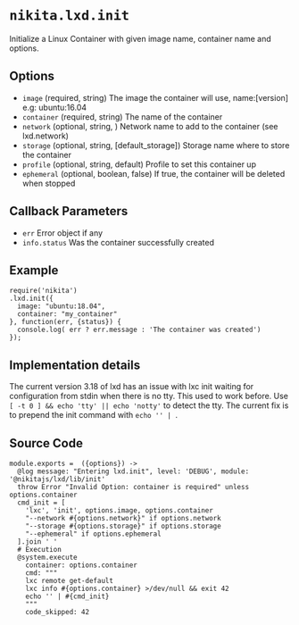 
# `nikita.lxd.init`

Initialize a Linux Container with given image name, container name and options.

## Options

* `image` (required, string)
  The image the container will use, name:[version] e.g: ubuntu:16.04
* `container` (required, string)
  The name of the container
* `network` (optional, string, )
  Network name to add to the container (see lxd.network)
* `storage` (optional, string, [default_storage])
  Storage name where to store the container
* `profile` (optional, string, default)
  Profile to set this container up
* `ephemeral` (optional, boolean, false)
  If true, the container will be deleted when stopped

## Callback Parameters

* `err`
  Error object if any
* `info.status`
  Was the container successfully created

## Example

```
require('nikita')
.lxd.init({
  image: "ubuntu:18.04",
  container: "my_container"
}, function(err, {status}) {
  console.log( err ? err.message : 'The container was created')
});
```

## Implementation details

The current version 3.18 of lxd has an issue with lxc init waiting for
configuration from stdin when there is no tty. This used to work before. Use
`[ -t 0 ] && echo 'tty' || echo 'notty'` to detect the tty. The current
fix is to prepend the init command with `echo '' | `.

## Source Code

    module.exports =  ({options}) ->
      @log message: "Entering lxd.init", level: 'DEBUG', module: '@nikitajs/lxd/lib/init'
      throw Error "Invalid Option: container is required" unless options.container
      cmd_init = [
        'lxc', 'init', options.image, options.container
        "--network #{options.network}" if options.network
        "--storage #{options.storage}" if options.storage
        "--ephemeral" if options.ephemeral
      ].join ' '
      # Execution
      @system.execute
        container: options.container
        cmd: """
        lxc remote get-default
        lxc info #{options.container} >/dev/null && exit 42
        echo '' | #{cmd_init}
        """
        code_skipped: 42
